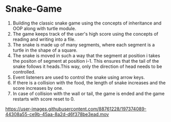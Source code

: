 # Snake-Game

1. Building the classic snake game using the concepts of inheritance and OOP along with turtle module.
2. The game keeps track of the user's high score using the concepts of reading and writing into a file.
3. The snake is made up of many segments, where each segment is a turtle in the shape of a square.
4. The snake is moved in such a way that the segment at position i takes the positon of segment at position i-1. This ensures that the tail of the snake follows it heads.This way, only the direction of head needs to be controlled.
5. Event listeners are used to control the snake using arrow keys.
6. If there is a collision with the food, the length of snake increases and the score increases by one.
7. In case of collision with the wall or tail, the game is ended and the game restarts with score reset to 0.

https://user-images.githubusercontent.com/88761228/197374089-44308a55-ce9b-45aa-8a2d-d6f378be3ead.mov

